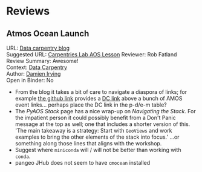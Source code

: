# Reviews

## Atmos Ocean Launch

URL: [Data carpentry blog](https://datacarpentry.org/blog/2018/09/atmos-ocean-launch) <BR>
Suggested URL: [Carpentries Lab AOS Lesson](https://carpentrieslab.github.io/python-aos-lesson/)
Reviewer: Rob Fatland <BR>
Review Summary: Awesome!  <BR>
Context: [Data Carpentry](datacarpentry.org) <BR>
Author: [Damien Irving](https://drclimate.wordpress.com/who-is-dr-climate/) <BR>
Open in Binder: No <BR>


* From the blog it takes a bit of care to navigate a diaspora of links; 
for example [the github link](https://github.com/carpentrieslab/python-aos-lesson) provides a 
[DC link](https://carpentrieslab.github.io/python-aos-lesson/)
above a bunch of AMOS event links... perhaps place the DC link in the p-d/e-m table?
* The *PyAOS Stack* page has a nice wrap-up on *Navigating the Stack*. For the impatient person it could 
possibly benefit from a Don't Panic message at the top as well; one that includes a shorter version of this. 
'The main takeaway is a strategy: Start with `GeoViews` and work examples to bring the other elements of 
the stack into focus.' ...or something along those lines that aligns with the workshop.
* Suggest where `miniconda` will / will not be better than working with `conda`.
* pangeo JHub does not seem to have `cmocean` installed
